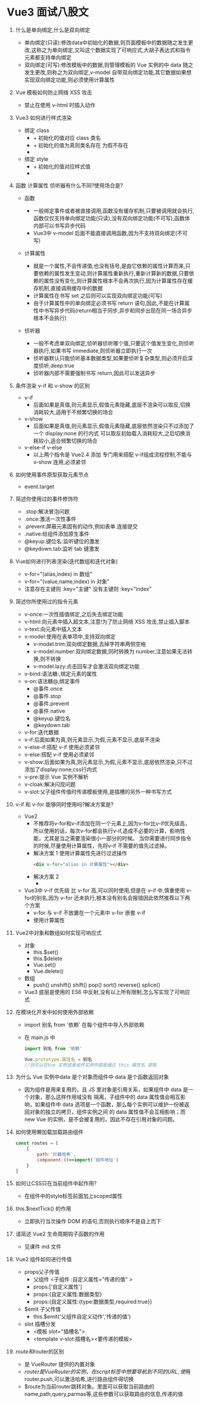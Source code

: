 # Vue3 面试八股文

1. 什么是单向绑定,什么是双向绑定
   + 单向绑定(只读):修改data中初始化的数据,则页面模板中的数据随之发生更改,这称之为单向绑定,又叫这个数据实现了可响应式,大胡子表达式和指令元素都支持单向绑定
   + 双向绑定(可写):修改模板中的数据,则管理模板的 Vue 实例的中 data 随之发生更改,则称之为双向绑定,v-model 自带双向绑定功能,其它数据如果想实现双向绑定功能,则必须使用计算属性

2. Vue 模板如何防止网络 XSS 攻击
    + 禁止在使用 v-html 时插入动作 

3. Vue3 如何进行样式渲染
    + 绑定 class
        + <tagName :class="初始化的值" />
          + 初始化的值对应 class 类名
        + <tagName :class="{类名:初始化的值,类名:初始化的值,}">
          + 初始化的值为真则类名存在 为假不存在
        + <tagName :class="['类名','类名','类名']" />
    + 绑定 style
        + <tagName :style="初始化的值" />
          + 初始化的值对应样式值
        + <tagName :style="{样式名:样式值,样式名:样式值}"  />

4. 函数 计算属性 侦听器有什么不同?使用场合是?
    + 函数
        + 一般绑定事件或者被直接调用,函数没有缓存机制,只要被调用就会执行, 函数仅仅支持单向绑定功能(只读),没有双向绑定功能(不可写),函数体内部可以书写异步代码
        + Vue3中 v-model 后面不能直接调用函数,因为不支持双向绑定(不可写)

    + 计算属性
        + 就是一个属性,不会传递值,也没有括号,是由它依赖的属性计算而来,只要依赖的属性发生变动,则计算属性重新执行,重新计算新的数据,只要依赖的属性没有变化,则计算属性根本不会再次执行,因为计算属性存在缓存机制,直接调用缓存中的数据 
        + 计算属性在书写 set 之后则可以实现双向绑定功能(可写)
        + 由于计算属性中的单向绑定必须书写 return 语句,因此,不能在计算属性中书写异步代码(return相当于同步,异步和同步出现在同一场合异步根本不会执行)
    
    + 侦听器
        + 一般不考虑单双向绑定,侦听器侦听哪个值,只要这个值发生变化,则侦听器执行,如果书写 immediate,则侦听器立即执行一次
        + 侦听器默认只能侦听基本数据类型,如果要侦听复杂类型,则必须开启深度侦听,deep:true
        + 侦听器内部不需要强制书写 return,因此可以发送异步

5. 条件渲染 v-if 和 v-show 的区别
   + v-if
     + 后面如果是真值,则元素显示,假值元素隐藏,底层不渲染可以取反,切换消耗较大,适用于不频繁切换的场合
   + v-show
     + 后面如果是真值,则元素显示,假值元素隐藏,底层依然渲染只不过添加了一个 display:none 的行内式 可以取反初始载入消耗较大,之后切换消耗较小,适合频繁切换的场合
   + v-else-if v-else
     + 以上两个指令是 Vue2.4 添加 专门用来搭配 v-if组成流程控制,不能与 v-show 连用,必须紧邻

6. 如何使用事件原型获取元素节点 
   + event.target

7. 简述你使用过的事件修饰符
   + .stop:解决冒泡问题
   + .once:激活一次性事件
   + .prevent:屏蔽元素固有的动作,例如表单 连接提交
   + .native:给组件添加原生事件
   + @keyup.键位名:监听键位的激发
   + @keydown.tab:监听 tab 键激发

8. Vue如何进行列表渲染(迭代数组和迭代对象)
   + v-for="(alias,index) in 数组"
   + v-for="(value,name,index) in 对象"
   + 注意存在主键则 :key="主键" 没有主键则 :key="index" 

9.  简述你所使用过的指令元素 
    + v-once:一次性插值绑定,之后失去绑定功能
    + v-html:向元素中插入超文本,注意!为了防止网络 XSS 攻击,禁止插入脚本
    + v-text:向元素中插入文本
    + v-model:使用在表单项中,支持双向绑定
        + v-model.trim:双向绑定数据,去掉字符串两侧空格
        + v-model.number:双向绑定数据,同时转换为 number,注意如果无法转换,则不转换
        + v-model.lazy:点击回车才会激活双向绑定功能
    + v-bind:语法糖:,绑定元素的属性
    + v-on:语法糖@,绑定事件
        + @事件.once
        + @事件.stop
        + @事件.prevent
        + @事件.native
        + @keyup.键位名
        + @keydown.tab
    + v-for:迭代数据
    + v-if:后面如果为真,则元素显示,为假,元素不显示,底层不渲染
    + v-else-if:搭配 v-if 使用必须紧邻
    + v-else:搭配 v-if 使用必须紧邻
    + v-show:后面如果为真,则元素显示,为假,元素不显示,底层依然渲染,只不过添加了display:none;css行内式
    + v-pre:提示 Vue 实例不解析
    + v-cloak:解决闪现问题
    + v-slot:父子组件传值时传递模板使用,是插槽的另外一种书写方式   

10. v-if 和 v-for 能够同时使用吗?解决方案是?
    + Vue2
      + 不推荐将v-for和v-if添加在同一个元素上,因为v-for比v-if优先级高，所以使用的话，每次v-for都会执行v-if,造成不必要的计算，影响性能，尤其是当之需要渲染很小一部分的时候。 当你需要进行同步指令的时候,尽量使用计算属性，先将v-if 不需要的值先过滤掉。
      + 解决方案 1 使用计算属性先进行过滤操作
        ```html
        <div v-for="alias in 计算属性"></div>
        ```
      + 解决方案 2 
        + <div v-for="alias in 循环体"><template v-if="判断"></template></div>
    + Vue3中 v-if 优先级 比 v-for 高,可以同时使用,但是在 v-if 中,慎重使用 v-for的别名,因为 v-for 还未执行,根本没有别名会报错因此依然推荐以下两个方案
        + v-for 与 v-if 不放置在一个元素中 v-for 嵌套 v-if
        + 使用计算属性

11. Vue2中对象和数组如何实现可响应式
      + 对象
        + this.$set() 
        + this.$delete
        + Vue.set()
        + Vue.delete()
      + 数组
        + push() unshift() shift() pop() sort() reverse() splice()
      + Vue3 底层是使用的 ES6 中反射,没有以上所有限制,怎么写实现了可响应式

12. 在模块化开发中如何使用外部依赖

      + import 别名 from '依赖' 在每个组件中导入外部依赖

      + 在 main.js 中

          ```js
          import 别名 from '依赖'
          
          Vue.prototype.属性名 = 别名
          //则可以在Vue 实例或者组件实例中直接通过 this.属性名 获取
          ```

13. 为什么 Vue 实例中data 是个对象而组件中 data 是个函数返回对象

      + 因为组件是⽤来复⽤的，且 JS ⾥对象是引⽤关系，如果组件中 data 是⼀个对象，那么这样作⽤域没有 隔离，⼦组件中的 data 属性值会相互影响，如果组件中 data 选项是⼀个函数，那么每个实例可以维护⼀份被返回对象的独⽴的拷⻉，组件实例之间 的 data 属性值不会互相影响；⽽ new Vue 的实例，是不会被复⽤的，因此不存在引⽤对象的问题。

14. 如何使用懒加载加载路由组件

      ```js
      const routes = [
          {
              path:'拦截哈希',
              component:()=>import('组件地址')
          }
      ]
      ```

15. 如何让CSS只在当前组件中起作⽤?

      + 在组件中的style标签前⾯加上scoped属性

16. this.$nextTick() 的作用

      + 立即执行当次操作 DOM 的语句,否则执行顺序不是自上而下

17. 请简述 Vue2 生命周期钩子函数的作用

      + 见课件 md 文件

18. Vue2 组件如何进行传值

      + props父子传值
          + 父组件 <子组件 :自定义属性="传递的值" >
          + props:['自定义属性']
          + props:{自定义属性:数据类型}
          + props:{自定义属性:{type:数据类型,required:true}}
      + $emit 子父传值
          + this.$emit('父组件自定义动作','传递的值')
      + slot 插槽分发
          + <模板 slot="插槽名">
          + <template v-slot:插槽名><要传递的模板></template>

19. $route和$router的区别

     + 是 VueRouter 提供的内置对象
     + $router是VueRouter的实例，在script标签中想要导航到不同的URL,使⽤$router.push,可以激活哈希,进行路由组件得切换
     + $route为当前router跳转对象。⾥⾯可以获取当前路由的name,path,query,parmas等,这些参数可以获取路由的信息,传递的值









